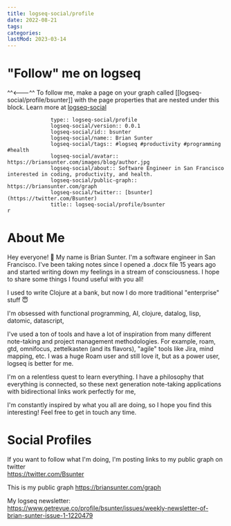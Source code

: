 ```yaml
---
title: logseq-social/profile
date: 2022-08-21
tags:
categories:
lastMod: 2023-03-14
---
```

# "Follow" me on logseq

^^<---^^ To follow me, make a page on your graph called [[logseq-social/profile/bsunter]] with the page properties that are nested under this block. Learn more at [logseq-social](https://briansunter.com/graph/#/page/logseq-social)

```		  public:: true
			  type:: logseq-social/profile
			  logseq-social/version:: 0.0.1
			  logseq-social/id:: bsunter
			  logseq-social/name:: Brian Sunter
			  logseq-social/tags:: #logseq #productivity #programming #health
			  logseq-social/avatar:: https://briansunter.com/images/blog/author.jpg
			  logseq-social/about:: Software Engineer in San Francisco interested in coding, productivity, and health.
			  logseq-social/public-graph:: https://briansunter.com/graph
			  logseq-social/twitter:: [bsunter](https://twitter.com/Bsunter)
			  title:: logseq-social/profile/bsunter
r
```

# About Me

Hey everyone! 👋 My name is Brian Sunter. I'm a software engineer in San Francisco.  I've been taking notes since I opened a .docx file 15 years ago and started writing down my feelings in a stream of consciousness.  I hope to share some things I found useful with you all!

I used to write Clojure at a bank, but now I do more traditional "enterprise" stuff 😇

I'm obsessed with functional programming, AI, clojure, datalog, lisp, datomic, datascript,

I've used a ton of tools and have a lot of inspiration from many different note-taking and project management methodologies. For example, roam, gtd, omnifocus, zettelkasten (and its flavors), "agile" tools like Jira, mind mapping, etc. I was a huge Roam user and still love it, but as a power user, logseq is better for me.

I'm on a relentless quest to learn everything. I have a philosophy that everything is connected, so these next generation note-taking applications with bidirectional links work perfectly for me,

I'm constantly inspired by what you all are doing, so I hope you find this interesting! Feel free to get in touch any time.

# Social Profiles

If you want to follow what I'm doing, I'm posting links to my public graph on twitter   
https://twitter.com/Bsunter

This is my public graph https://briansunter.com/graph

My logseq newsletter: https://www.getrevue.co/profile/bsunter/issues/weekly-newsletter-of-brian-sunter-issue-1-1220479
